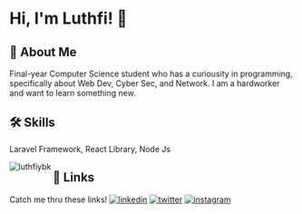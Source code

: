 # Hi, I'm Luthfi! 👋

## 🚀 About Me
Final-year Computer Science student who has a curiousity in programming, specifically about Web Dev, Cyber Sec, and Network. I am a hardworker and want to learn something new.

## 🛠 Skills
Laravel Framework, React Library, Node Js
<p><img align="left" src="https://github-readme-stats.vercel.app/api/top-langs?username=luthfiybk&show_icons=true&locale=en&layout=compact" alt="luthfiybk" /></p>

## 🔗 Links
Catch me thru these links!
[![linkedin](https://img.shields.io/badge/linkedin-0A66C2?style=for-the-badge&logo=linkedin&logoColor=white)](https://www.linkedin.com/in/luthfiybk/)
[![twitter](https://img.shields.io/badge/twitter-1DA1F2?style=for-the-badge&logo=twitter&logoColor=white)](https://twitter.com/upichulo)
[![instagram](https://img.shields.io/badge/Instagram-E4405F?style=for-the-badge&logo=instagram&logoColor=white)](https://instagram.com/luthfiybk)
